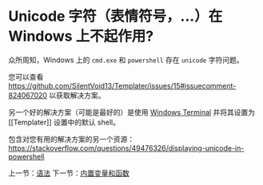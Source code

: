 # Unicode 字符（表情符号，...）在 Windows 上不起作用?

众所周知，Windows 上的 `cmd.exe` 和 `powershell` 存在 `unicode` 字符问题。

您可以查看 https://github.com/SilentVoid13/Templater/issues/15#issuecomment-824067020 以获取解决方案。

另一个好的解决方案（可能是最好的）是使用 [Windows Terminal](https://www.microsoft.com/en-us/p/windows-terminal/9n0dx20hk701) 并将其设置为 [[Templater]] 设置中的默认 shell。

包含对您有用的解决方案的另一个资源：  
https://stackoverflow.com/questions/49476326/displaying-unicode-in-powershell

上一节：[语法](语法.md) 下一节：[内置变量和函数](../内置变量和函数/概论.md)